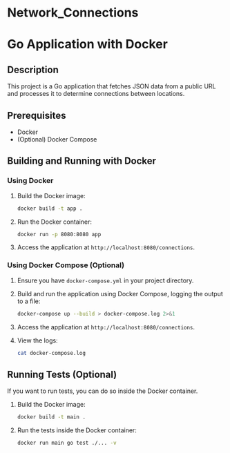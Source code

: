 # Network_Connections
# Go Application with Docker

## Description

This project is a Go application that fetches JSON data from a public URL and processes it to determine connections between locations.

## Prerequisites

- Docker
- (Optional) Docker Compose

## Building and Running with Docker

### Using Docker

1. Build the Docker image:
    ```bash
    docker build -t app .
    ```

2. Run the Docker container:
    ```bash
    docker run -p 8080:8080 app
    ```

3. Access the application at `http://localhost:8080/connections`.

### Using Docker Compose (Optional)

1. Ensure you have `docker-compose.yml` in your project directory.

2. Build and run the application using Docker Compose, logging the output to a file:
    ```bash
    docker-compose up --build > docker-compose.log 2>&1
    ```

3. Access the application at `http://localhost:8080/connections`.

4. View the logs:
    ```bash
    cat docker-compose.log
    ```

## Running Tests (Optional)

If you want to run tests, you can do so inside the Docker container.

1. Build the Docker image:
    ```bash
    docker build -t main .
    ```

2. Run the tests inside the Docker container:
    ```bash
    docker run main go test ./... -v
    ```
